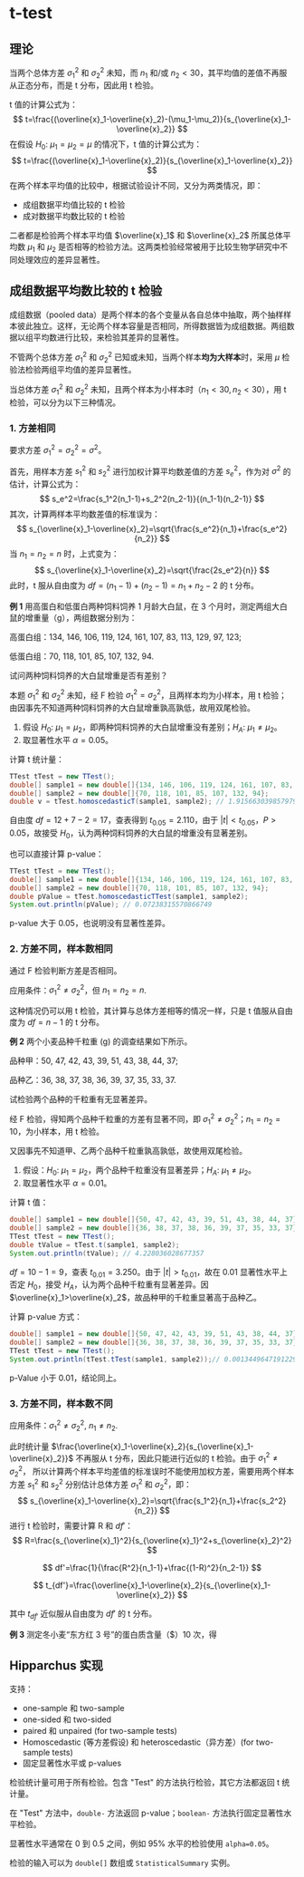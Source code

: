 # t-test

## 理论

当两个总体方差 $\sigma_1^2$ 和 $\sigma_2^2$ 未知，而 $n_1$ 和/或 $n_2<30$，其平均值的差值不再服从正态分布，而是 t 分布，因此用 t 检验。

t 值的计算公式为：
$$
t=\frac{(\overline{x}_1-\overline{x}_2)-(\mu_1-\mu_2)}{s_{\overline{x}_1-\overline{x}_2}}
$$
 在假设 $H_0$: $\mu_1=\mu_2=\mu$ 的情况下，t 值的计算公式为：
$$
t=\frac{(\overline{x}_1-\overline{x}_2)}{s_{\overline{x}_1-\overline{x}_2}}
$$
在两个样本平均值的比较中，根据试验设计不同，又分为两类情况，即：

- 成组数据平均值比较的 t 检验
- 成对数据平均数比较的 t 检验

二者都是检验两个样本平均值 $\overline{x}_1$ 和 $\overline{x}_2$ 所属总体平均数 $\mu_1$ 和 $\mu_2$ 是否相等的检验方法。这两类检验经常被用于比较生物学研究中不同处理效应的差异显著性。

## 成组数据平均数比较的 t 检验

成组数据（pooled data）是两个样本的各个变量从各自总体中抽取，两个抽样样本彼此独立。这样，无论两个样本容量是否相同，所得数据皆为成组数据。两组数据以组平均数进行比较，来检验其差异的显著性。

不管两个总体方差 $\sigma_1^2$ 和 $\sigma_2^2$ 已知或未知，当两个样本**均为大样本**时，采用 $\mu$ 检验法检验两组平均值的差异显著性。

当总体方差  $\sigma_1^2$ 和 $\sigma_2^2$ 未知，且两个样本为小样本时（$n_1<30, n_2 < 30$），用 t 检验，可以分为以下三种情况。

### 1. 方差相同

要求方差 $\sigma_1^2=\sigma_2^2=\sigma^2$。

首先，用样本方差 $s_1^2$ 和 $s_2^2$ 进行加权计算平均数差值的方差 $s_e^2$，作为对 $\sigma^2$ 的估计，计算公式为：
$$
s_e^2=\frac{s_1^2(n_1-1)+s_2^2(n_2-1)}{(n_1-1)(n_2-1)}
$$
其次，计算两样本平均数差值的标准误为：
$$
s_{\overline{x}_1-\overline{x}_2}=\sqrt{\frac{s_e^2}{n_1}+\frac{s_e^2}{n_2}}
$$
当 $n_1=n_2=n$ 时，上式变为：
$$
s_{\overline{x}_1-\overline{x}_2}=\sqrt{\frac{2s_e^2}{n}}
$$
此时，t 服从自由度为 $df=(n_1-1)+(n_2-1)=n_1+n_2-2$ 的 t 分布。

**例 1** 用高蛋白和低蛋白两种饲料饲养 1 月龄大白鼠，在 3 个月时，测定两组大白鼠的增重量（g），两组数据分别为：

高蛋白组：134, 146, 106, 119, 124, 161, 107, 83, 113, 129, 97, 123;

低蛋白组：70, 118, 101, 85, 107, 132, 94.

试问两种饲料饲养的大白鼠增重是否有差别？

本题 $\sigma_1^2$ 和 $\sigma_2^2$ 未知，经 F 检验 $\sigma_1^2=\sigma_2^2$，且两样本均为小样本，用 t 检验；由因事先不知道两种饲料饲养的大白鼠增重孰高孰低，故用双尾检验。

1) 假设 $H_0$: $\mu_1=\mu_2$，即两种饲料饲养的大白鼠增重没有差别；$H_A$: $\mu_1\ne\mu_2$。
2) 取显著性水平 $\alpha=0.05$。

计算 t 统计量：

```java
TTest tTest = new TTest();
double[] sample1 = new double[]{134, 146, 106, 119, 124, 161, 107, 83, 113, 129, 97, 123};
double[] sample2 = new double[]{70, 118, 101, 85, 107, 132, 94};
double v = tTest.homoscedasticT(sample1, sample2); // 1.9156630398579795
```

自由度 $df=12+7-2=17$，查表得到 $t_{0.05}=2.110$，由于 $|t|<t_{0.05}$，$P>0.05$，故接受 $H_0$，认为两种饲料饲养的大白鼠的增重没有显著差别。

也可以直接计算 p-value：

```java
TTest tTest = new TTest();
double[] sample1 = new double[]{134, 146, 106, 119, 124, 161, 107, 83, 113, 129, 97, 123};
double[] sample2 = new double[]{70, 118, 101, 85, 107, 132, 94};
double pValue = tTest.homoscedasticTTest(sample1, sample2);
System.out.println(pValue); // 0.07238315570866749
```

p-value 大于 0.05，也说明没有显著性差异。

### 2. 方差不同，样本数相同

通过 F 检验判断方差是否相同。

应用条件：$\sigma_1^2\ne\sigma_2^2$，但 $n_1=n_2=n$.

这种情况仍可以用 t 检验，其计算与总体方差相等的情况一样，只是 t 值服从自由度为 $df=n-1$ 的 t 分布。

**例 2** 两个小麦品种千粒重 (g) 的调查结果如下所示。

品种甲：50, 47, 42, 43, 39, 51, 43, 38, 44, 37;

品种乙：36, 38, 37, 38, 36, 39, 37, 35, 33, 37.

试检验两个品种的千粒重有无显著差异。

经 F 检验，得知两个品种千粒重的方差有显著不同，即 $\sigma_1^2\ne\sigma_2^2$；$n_1=n_2=10$，为小样本，用 t 检验。

又因事先不知道甲、乙两个品种千粒重孰高孰低，故使用双尾检验。

1. 假设：$H_0$: $\mu_1=\mu_2$，两个品种千粒重没有显著差异；$H_A$: $\mu_1\ne\mu_2$。
2. 取显著性水平 $\alpha=0.01$。

计算 t 值：

```java
double[] sample1 = new double[]{50, 47, 42, 43, 39, 51, 43, 38, 44, 37};
double[] sample2 = new double[]{36, 38, 37, 38, 36, 39, 37, 35, 33, 37};
TTest tTest = new TTest();
double tValue = tTest.t(sample1, sample2);
System.out.println(tValue); // 4.228036028677357
```

$df=10-1=9$，查表 $t_{0.01}=3.250$。由于 $|t|>t_{0.01}$，故在 0.01 显著性水平上否定 $H_0$，接受 $H_A$，认为两个品种千粒重有显著差异。因 $\overline{x}_1>\overline{x}_2$，故品种甲的千粒重显著高于品种乙。

计算 p-value 方式：

```java
double[] sample1 = new double[]{50, 47, 42, 43, 39, 51, 43, 38, 44, 37};
double[] sample2 = new double[]{36, 38, 37, 38, 36, 39, 37, 35, 33, 37};
TTest tTest = new TTest();
System.out.println(tTest.tTest(sample1, sample2));// 0.0013449647191229048
```

p-Value 小于 0.01，结论同上。

### 3. 方差不同，样本数不同

应用条件：$\sigma_1^2\ne\sigma_2^2$, $n_1\ne n_2$.

此时统计量 $\frac{\overline{x}_1-\overline{x}_2}{s_{\overline{x}_1-\overline{x}_2}}$ 不再服从 t 分布，因此只能进行近似的 t 检验。由于 $\sigma_1^2\ne \sigma_2^2$， 所以计算两个样本平均差值的标准误时不能使用加权方差，需要用两个样本方差 $s_1^2$ 和 $s_2^2$ 分别估计总体方差 $\sigma_1^2$ 和 $\sigma_2^2$，即：
$$
s_{\overline{x}_1-\overline{x}_2}=\sqrt{\frac{s_1^2}{n_1}+\frac{s_2^2}{n_2}}
$$
进行 t 检验时，需要计算 R 和 $df'$：
$$
R=\frac{s_{\overline{x}_1}^2}{s_{\overline{x}_1}^2+s_{\overline{x}_2}^2}
$$

$$
df'=\frac{1}{\frac{R^2}{n_1-1}+\frac{(1-R)^2}{n_2-1}}
$$

$$
t_{df'}=\frac{\overline{x}_1-\overline{x}_2}{s_{\overline{x}_1-\overline{x}_2}}
$$

其中 $t_{df'}$ 近似服从自由度为 $df'$ 的 t 分布。

**例 3** 测定冬小麦“东方红 3 号”的蛋白质含量（$）10 次，得 

## Hipparchus 实现

支持：

- one-sample 和 two-sample
- one-sided 和 two-sided
- paired 和 unpaired (for two-sample tests)
- Homoscedastic (等方差假设) 和 heteroscedastic（异方差）(for two-sample tests)
- 固定显著性水平或 p-values

检验统计量可用于所有检验。包含 "Test" 的方法执行检验，其它方法都返回 t 统计量。

在 "Test" 方法中，`double-` 方法返回 p-value；`boolean-` 方法执行固定显著性水平检验。

显著性水平通常在 0 到 0.5 之间，例如 95% 水平的检验使用 `alpha=0.05`。

检验的输入可以为 `double[]` 数组或 `StatisticalSummary` 实例。

